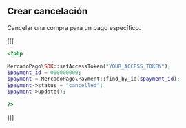 ## Crear cancelación

Cancelar una compra para un pago específico.

[[[
```php
<?php
 
MercadoPago\SDK::setAccessToken("YOUR_ACCESS_TOKEN");
$payment_id = 000000000;
$payment = MercadoPago\Payment::find_by_id($payment_id);
$payment->status = "cancelled";
$payment->update();
 
?>
```
]]]